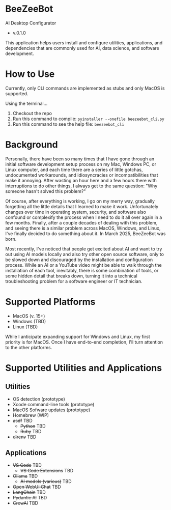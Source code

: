 # BeeZeeBot 
AI Desktop Configurator
- v.0.1.0

This application helps users install and configure utilities, applications, and dependencies that are commonly used for AI, data science, and software development. 


# How to Use

Currently, only CLI commands are implemented as stubs and only MacOS is supported. 

Using the terminal...
1. Checkout the repo 
2. Run this command to compile: `pyinstaller --onefile beezeebot_cli.py`
3. Run this command to see the help file: `beezeebot_cli`


# Background

Personally, there have been so many times that I have gone through an initial software development setup process on my Mac, Windows PC, or Linux computer, and each time there are a series of little gotchas, undocumented workarounds, and idiosyncracies or incompatibilities that make it annoying. After wasting an hour here and a few hours there with interruptions to do other things, I always get to the same question: "Why someone hasn't solved this problem?" 

Of course, after everything is working, I go on my merry way, gradually forgetting all the little details that I learned to make it work. Unfortunately changes over time in operating system, security, and software also confound or complexify the process when I need to do it all over again in a few months. Finally, after a couple decades of dealing with this problem, and seeing there is a similar problem across MacOS, Windows, and Linux, I've finally decided to do something about it. In March 2025, BeeZeeBot was born. 

Most recently, I've noticed that people get excited about AI and want to try out using AI models locally and also try other open source software, only to be slowed down and discouraged by the installation and configuration process. While an AI or a YouTube video might be able to walk through the installation of each tool, inevitably, there is some combination of tools, or some hidden detail that breaks down, turning it into a technical troubleshooting problem for a software engineer or IT technician. 


# Supported Platforms

- MacOS (v. 15+)
- Windows (TBD)
- Linux (TBD)

While I anticipate expanding support for Windows and Linux, my first priority is for MacOS. Once I have end-to-end completion, I'll turn attention to the other platforms. 


# Supported Utilities and Applications

## Utilities
- OS detection (prototype)
- Xcode command-line tools (prototype)
- MacOS Sofware updates (prototype)
- Homebrew (WIP)
- ~~asdf~~ TBD
    - ~~Python~~ TBD
    - ~~Ruby~~ TBD
- ~~direnv~~ TBD
## Applications
- ~~VS Code~~ TBD
  - ~~VS Code Extensions~~ TBD
- ~~Ollama~~ TBD
  - ~~AI models (various)~~ TBD
- ~~Open WebUI Chat~~ TBD
- ~~LangChain~~ TBD
- ~~Pydantic AI~~ TBD
- ~~CrewAI~~ TBD